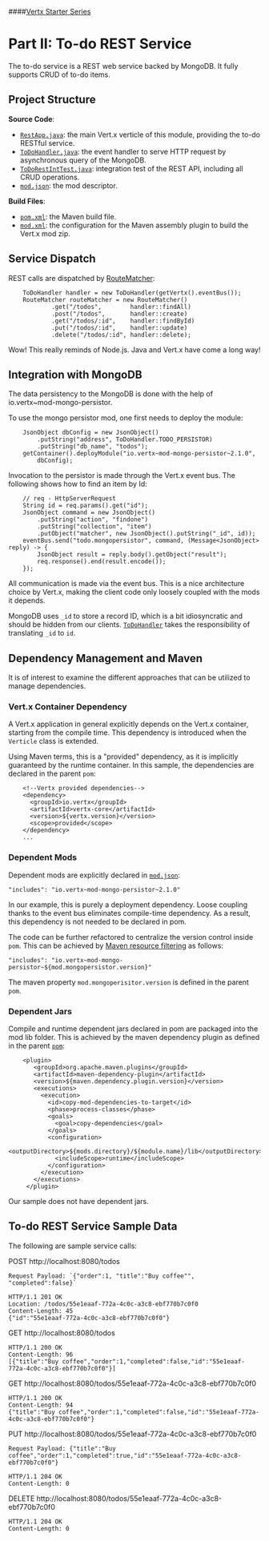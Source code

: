 ####[Vertx Starter Series](https://github.com/relai/vertx-starters)
# Part II: To-do REST Service

The to-do service is a REST web service backed by MongoDB. It fully supports CRUD of to-do items.

## Project Structure

**Source Code**:

- [`RestApp.java`](src/main/java/demo/starter/vertx/todo/RestApp.java): the main Vert.x verticle of this module, providing the to-do RESTful service.
- [`ToDoHandler.java`](src/main/java/demo/starter/vertx/todo/ToDoHandler.java): the event handler to serve HTTP request by asynchronous query of the MongoDB.
- [`ToDoRestIntTest.java`](src/test/java/demo/starter/vertx/todo/integration/java/ToDoRestIntTest.java): integration test of the REST API, including all CRUD operations.
- [`mod.json`](src/main/resources/mod.json): the mod descriptor.

**Build Files**:

- [`pom.xml`](pom.xml): the Maven build file.
- [`mod.xml`](src/main/assembly/mod.xml): the configuration for the Maven assembly plugin to build the Vert.x mod zip.


## Service Dispatch

REST calls are dispatched by [RouteMatcher](src/main/java/demo/starter/vertx/todo/RestApp.java):

        ToDoHandler handler = new ToDoHandler(getVertx().eventBus());
        RouteMatcher routeMatcher = new RouteMatcher()
                .get("/todos",        handler::findAll)
                .post("/todos",       handler::create)
                .get("/todos/:id",    handler::findById)
                .put("/todos/:id",    handler::update)
                .delete("/todos/:id", handler::delete);

Wow! This really reminds of Node.js. Java and Vert.x have come a long way!

## Integration with MongoDB

The data persistency to the MongoDB is done with the help of io.vertx~mod-mongo-persistor. 

To use the mongo persistor mod, one first needs to deploy the module: 

        JsonObject dbConfig = new JsonObject()
            .putString("address", ToDoHandler.TODO_PERSISTOR)
            .putString("db_name", "todos");
        getContainer().deployModule("io.vertx~mod-mongo-persistor~2.1.0", 
            dbConfig);

Invocation to the persistor is made through the Vert.x event bus. The following shows how to find an item by Id:

        // req - HttpServerRequest
        String id = req.params().get("id");
        JsonObject command = new JsonObject()
            .putString("action", "findone")
            .putString("collection", "item")
            .putObject("matcher", new JsonObject().putString("_id", id));
        eventBus.send("todo.mongopersistor", command, (Message<JsonObject> reply) -> {
            JsonObject result = reply.body().getObject("result");
            req.response().end(result.encode());
        });

All communication is made via the event bus. This is a nice architecture choice by Vert.x, making the client code only loosely coupled with the mods it depends. 

MongoDB uses `_id` to store a record ID, which is a bit idiosyncratic and should be hidden from our clients. [`ToDoHandler`](https://github.com/relai/vertx-starters/blob/master/todoapi/src/main/java/demo/starter/vertx/todo/ToDoHandler.java) takes the responsibility of translating `_id` to `id`.

## Dependency Management and Maven

It is of interest to examine the different approaches that can be utilized to manage dependencies.

### Vert.x Container Dependency

A Vert.x application in general explicitly depends on the Vert.x container, starting from the compile time. This dependency is introduced when the `Verticle` class is extended.

Using Maven terms, this is a "provided" dependency, as it is implicitly guaranteed by the runtime container. In this sample, the dependencies are declared in the parent `pom`:

        <!--Vertx provided dependencies-->
        <dependency>
          <groupId>io.vertx</groupId>
          <artifactId>vertx-core</artifactId>
          <version>${vertx.version}</version>
          <scope>provided</scope>
        </dependency> 
        ...  

### Dependent Mods

Dependent mods are explicitly declared in [`mod.json`](https://github.com/relai/vertx-starters/blob/master/todoapi/src/main/resources/mod.json):

    "includes": "io.vertx~mod-mongo-persistor~2.1.0"

In our example, this is purely a deployment dependency. Loose coupling thanks to the event bus eliminates compile-time dependency. As a result, this dependency is not needed to be declared in pom.

The code can be further refactored to centralize the version control inside `pom`. This can be achieved by [Maven resource filtering](http://maven.apache.org/plugins/maven-resources-plugin/examples/filter.html) as follows:

    "includes": "io.vertx~mod-mongo-persistor~${mod.mongopersistor.version}"

The maven property `mod.mongoperisitor.version` is defined in the parent `pom`.


### Dependent Jars

Compile and runtime dependent jars declared in pom are packaged into the mod lib folder. This is achieved by the maven dependency plugin as defined in the parent [`pom`](https://github.com/relai/vertx-starters/blob/master/pom.xml):

        <plugin>
           <groupId>org.apache.maven.plugins</groupId>
           <artifactId>maven-dependency-plugin</artifactId>
           <version>${maven.dependency.plugin.version}</version>
           <executions>
             <execution>
               <id>copy-mod-dependencies-to-target</id>
               <phase>process-classes</phase>
               <goals>
                 <goal>copy-dependencies</goal>
               </goals>
               <configuration>
                 <outputDirectory>${mods.directory}/${module.name}/lib</outputDirectory>
                 <includeScope>runtime</includeScope>
               </configuration>
             </execution>
           </executions>
         </plugin>

Our sample does not have dependent jars.


## To-do REST Service Sample Data

The following are sample service calls:

POST http://localhost:8080/todos 

    Request Payload: `{"order":1, "title":"Buy coffee"", "completed":false}`

    HTTP/1.1 201 OK
    Location: /todos/55e1eaaf-772a-4c0c-a3c8-ebf770b7c0f0
    Content-Length: 45
    {"id":"55e1eaaf-772a-4c0c-a3c8-ebf770b7c0f0"}

GET http://localhost:8080/todos

    HTTP/1.1 200 OK
    Content-Length: 96
    [{"title":"Buy coffee","order":1,"completed":false,"id":"55e1eaaf-772a-4c0c-a3c8-ebf770b7c0f0"}]


GET http://localhost:8080/todos/55e1eaaf-772a-4c0c-a3c8-ebf770b7c0f0 

    HTTP/1.1 200 OK
    Content-Length: 94
    {"title":"Buy coffee","order":1,"completed":false,"id":"55e1eaaf-772a-4c0c-a3c8-ebf770b7c0f0"}


PUT http://localhost:8080/todos/55e1eaaf-772a-4c0c-a3c8-ebf770b7c0f0

    Request Payload: {"title":"Buy coffee","order":1,"completed":true,"id":"55e1eaaf-772a-4c0c-a3c8-ebf770b7c0f0"}

    HTTP/1.1 204 OK
    Content-Length: 0

DELETE http://localhost:8080/todos/55e1eaaf-772a-4c0c-a3c8-ebf770b7c0f0

    HTTP/1.1 204 OK
    Content-Length: 0

